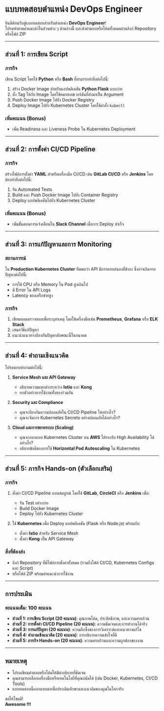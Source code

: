 # แบบทดสอบตำแหน่ง DevOps Engineer  

ยินดีต้อนรับสู่แบบทดสอบสำหรับตำแหน่ง **DevOps Engineer**!  
โปรดทำตามคำแนะนำในส่วนต่าง ๆ ด้านล่างนี้ และส่งคำตอบหรือโค้ดทั้งหมดผ่านลิงก์ Repository หรือไฟล์ ZIP  

---

## **ส่วนที่ 1: การเขียน Script**  
### ภารกิจ  
เขียน Script โดยใช้ **Python** หรือ **Bash** ที่สามารถทำสิ่งต่อไปนี้:  
1. สร้าง Docker Image สำหรับแอปพลิเคชัน **Python Flask** แบบง่าย  
2. ตั้ง Tag ให้กับ Image โดยใช้หมายเลขเวอร์ชันที่ส่งมาเป็น Argument  
3. Push Docker Image ไปยัง Docker Registry  
4. Deploy Image ไปยัง Kubernetes Cluster โดยใช้คำสั่ง `kubectl`  

### เพิ่มคะแนน (Bonus)  
- เพิ่ม Readiness และ Liveness Probe ใน Kubernetes Deployment  

---

## **ส่วนที่ 2: การตั้งค่า CI/CD Pipeline**  
### ภารกิจ  
สร้างไฟล์การตั้งค่า **YAML** สำหรับเครื่องมือ CI/CD เช่น **GitLab CI/CD** หรือ **Jenkins** โดยต้องทำสิ่งต่อไปนี้:  
1. รัน Automated Tests  
2. Build และ Push Docker Image ไปยัง Container Registry  
3. Deploy แอปพลิเคชันไปยัง Kubernetes Cluster  

### เพิ่มคะแนน (Bonus)  
- เพิ่มขั้นตอนการแจ้งเตือนใน **Slack Channel** เมื่อการ Deploy สำเร็จ  

---

## **ส่วนที่ 3: การแก้ปัญหาและการ Monitoring**  
### สถานการณ์  
ใน **Production Kubernetes Cluster** ทีมพบว่า API มีการตอบสนองที่ช้าลง ซึ่งอาจเกิดจากปัญหาต่อไปนี้:  
- การใช้ CPU หรือ Memory ใน Pod สูงเกินไป  
- มี Error ใน API Logs  
- Latency ของเครือข่ายสูง  

### ภารกิจ  
1. เขียนแผนตรวจสอบเพื่อระบุสาเหตุ โดยใช้เครื่องมือเช่น **Prometheus**, **Grafana** หรือ **ELK Stack**  
2. เสนอวิธีแก้ปัญหา  
3. แนะนำแนวทางป้องกันปัญหาลักษณะนี้ในอนาคต  

---

## **ส่วนที่ 4: คำถามเชิงแนวคิด**  
โปรดตอบคำถามต่อไปนี้:  
1. **Service Mesh และ API Gateway**  
   - อธิบายความแตกต่างระหว่าง **Istio** และ **Kong**  
   - ยกตัวอย่างการใช้งานทั้งสองร่วมกัน  

2. **Security และ Compliance**  
   - คุณจะป้องกันความปลอดภัยใน CI/CD Pipeline ได้อย่างไร?  
   - คุณจะจัดการ Kubernetes Secrets อย่างปลอดภัยได้อย่างไร?  

3. **Cloud และการขยายระบบ (Scaling)**  
   - คุณจะออกแบบ Kubernetes Cluster บน **AWS** ให้รองรับ High Availability ได้อย่างไร?  
   - อธิบายข้อดีของการใช้ **Horizontal Pod Autoscaling** ใน Kubernetes  

---

## **ส่วนที่ 5: ภารกิจ Hands-on (ตัวเลือกเสริม)**  
### ภารกิจ  
1. ตั้งค่า CI/CD Pipeline แบบสมบูรณ์ โดยใช้ **GitLab**, **CircleCI** หรือ **Jenkins** เพื่อ:  
   - รัน Test อย่างง่าย  
   - Build Docker Image  
   - Deploy ไปยัง Kubernetes Cluster  

2. ใช้ **Kubernetes** เพื่อ Deploy แอปพลิเคชัน (Flask หรือ Node.js) พร้อมกับ:  
   - ตั้งค่า **Istio** สำหรับ Service Mesh  
   - ตั้งค่า **Kong** เป็น API Gateway  

### สิ่งที่ต้องส่ง  
- ลิงก์ Repository ที่มีไฟล์การตั้งค่าทั้งหมด (รวมถึงไฟล์ CI/CD, Kubernetes Configs และ Script)  
- หรือไฟล์ ZIP พร้อมคำแนะนำการใช้งาน  

---

## การประเมิน  
### คะแนนเต็ม: 100 คะแนน  
- **ส่วนที่ 1: การเขียน Script (20 คะแนน)**: คุณภาพโค้ด, ประสิทธิภาพ, และความครบถ้วน  
- **ส่วนที่ 2: การตั้งค่า CI/CD Pipeline (20 คะแนน)**: ความชัดเจนและการทำงานได้จริง  
- **ส่วนที่ 3: การแก้ปัญหา (20 คะแนน)**: ความลึกซึ้งของการวิเคราะห์และแนวทางแก้ไข  
- **ส่วนที่ 4: คำถามเชิงแนวคิด (20 คะแนน)**: การอธิบายความเข้าใจที่ดี  
- **ส่วนที่ 5: ภารกิจ Hands-on (20 คะแนน)**: ความครบถ้วนและความถูกต้องของงาน  

---

## หมายเหตุ  
- โปรดเขียนคำตอบหรือโค้ดให้มีคำอธิบายที่ชัดเจน  
- คุณสามารถเลือกเครื่องมือหรือเทคโนโลยีที่คุณถนัดได้ (เช่น Docker, Kubernetes, CI/CD Tools)  
- แบบทดสอบนี้ออกแบบมาเพื่อประเมินทักษะและแนวคิดของคุณในโลกจริง  

ขอให้โชคดี!  
**Awesome !!!**
